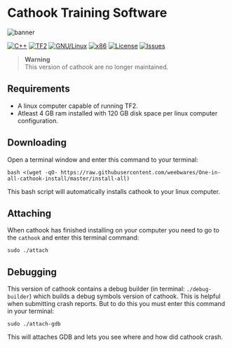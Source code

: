 # Cathook Training Software
![banner](https://user-images.githubusercontent.com/13179138/134817300-d4865695-af33-4e83-a017-5ec0d31ea0a1.png)

[![C++](https://img.shields.io/badge/language-C%2B%2B-%23f34b7d.svg?style=flat-square)](https://en.wikipedia.org/wiki/C%2B%2B)
[![TF2](https://img.shields.io/badge/game-TF2-blue.svg?style=flat-square)](https://store.steampowered.com/app/440/Team_Fortress_2/)
[![GNU/Linux](https://img.shields.io/badge/platform-GNU%2FLinux-ff69b4?style=flat-square)](https://www.gnu.org/gnu/linux-and-gnu.en.html)
[![x86](https://img.shields.io/badge/arch-x86-green.svg?style=flat-square)](https://en.wikipedia.org/wiki/X86)
[![License](https://img.shields.io/github/license/weebwares/cathook.svg?style=flat-square)](LICENSE)
[![Issues](https://img.shields.io/github/issues/weebwares/cathook.svg?style=flat-square)](https://github.com/weebwares/cathook/issues)

> **Warning**<br/> This version of cathook are no longer maintained.

## Requirements
* A linux computer capable of running TF2.
* Atleast 4 GB ram installed with 120 GB disk space per linux computer configuration.

## Downloading
Open a terminal window and enter this command to your terminal:

    bash <(wget -qO- https://raw.githubusercontent.com/weebwares/One-in-all-cathook-install/master/install-all)

This bash script will automatically installs cathook to your linux computer.


## Attaching
When cathook has finished installing on your computer you need to go to the `cathook` and enter this terminal command:

    sudo ./attach

## Debugging
This version of cathook contains a debug builder (in terminal: `./debug-builder`) which builds a debug symbols version of cathook. This is helpful when submitting crash reports. But to do this you must enter this command in your terminal:


    sudo ./attach-gdb

This will attaches GDB and lets you see where and how did cathook crash.
